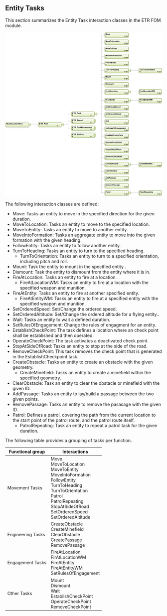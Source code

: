 ## Entity Tasks
This section summarizes the Entity Task interaction classes in the ETR FOM module.

![](./etr_task.png)

The following interaction classes are defined:

* Move: Tasks an entity to move in the specified direction for the given duration.
* MoveToLocation: Tasks an entity to move to the specified location.
* MoveToEntity: Tasks an entity to move to another entity.
* MoveIntoFormation: Tasks an aggregate entity to move into the given formation with the given heading.
* FollowEntity: Tasks an entity to follow another entity.
* TurnToHeading: Tasks an entity to turn to the specified heading.
    *	TurnToOrientation: Tasks an entity to turn to a specified orientation, including pitch and roll.
* Mount: Task the entity to mount in the specified entity .
* Dismount: Task the entity to dismount from the entity where it is in.
* FireAtLocation: Tasks an entity to fire at a location.
    *	FireAtLocationWM: Tasks an entity to fire at a location with the specified weapon and munition.
* FireAtEntity: Tasks an entity to fire at another specified entity.
    *	FireAtEntityWM: Tasks an entity to fire at a specified entity with the specified weapon and munition.
* SetOrderedSpeed: Set/Change the ordered speed.
* SetOrderedAltitude: Set/Change the ordered altitude for a flying entity..
* Wait: Tasks an entity to wait a defined duration.
* SetRulesOfEngagement: Change the rules of engagment for an entity.
* EstablishCheckPoint: The task defines a location where an check point shall be established and then operated.
* OperateCheckPoint: The task activates a deactivated check point.
* StopAtSideOfRoad: Tasks an entity to stop at the side of the road.
* RemoveCheckPoint: This task removes the check point that is generated in the EstablishCheckpoint task.
* CreateObstacle: Tasks an entity to create an obstacle with the given geometry.
    *	CreateMinefield: Tasks an entity to create a minefield within the specified geometry.
* ClearObstacle: Task an entity to clear the obstacle or minefield with the given ID.
* AddPassage: Tasks an entity to lay/build a passage between the two given points.
* RemovePassage: Tasks an entity to remove the pasasage with the given ID.
* Patrol: Defines a patrol, covering the path from the current location to the start point of the patrol route, and the patrol route itself.
    *	PatrolRepeating: Task an entity to repeat a patrol task for the given duration.

The following table provides a grouping of tasks per function.

|Functional group|Interactions|
|---|---|
|Movement Tasks| Move<br/>MoveToLocation<br/>MoveToEntity<br/>MoveIntoFormation<br/>FollowEntity<br/>TurnToHeading<br/>TurnToOrientation<br/>Patrol<br/>PatrolRepeating<br/>StopAtSideOfRoad<br/>SetOrderedSpeed<br/>SetOrderedAltitude|
|Engineering Tasks|CreateObstacle<br/>CreateMinefield<br/>ClearObstacle<br/>CreatePassage<br/>RemovePassage|
|Engagement Tasks|FireAtLocation<br/>FirAtLocationWM<br/>FireAtEntity<br/>FireAtEntityWM<br/>SetRulesOfEngagement|
|Other Tasks|Mount<br/>Dismount<br/>Wait<br/>EstablishCheckPoint<br/>OperateCheckPoint<br/>RemoveCheckPoint|